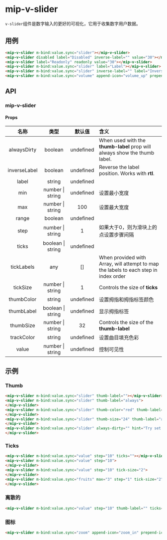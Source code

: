 # mip-v-slider

`v-slider`组件是数字输入的更好的可视化，它用于收集数字用户数据。

## 用例

```html
<mip-v-slider m-bind:value.sync="slider"></mip-v-slider>
<mip-v-slider disabled label="Disabled" inverse-label="" value="30"></mip-v-slider>
<mip-v-slider label="Readonly" readonly value="30"></mip-v-slider>
<mip-v-slider m-bind:value.sync="slider" label="Label"></mip-v-slider>
<mip-v-slider m-bind:value.sync="slider" inverse-label="" label="Inverse label"></mip-v-slider>
<mip-v-slider m-bind:value.sync="volume" append-icon="volume_up" prepend-icon="volume_down"></mip-v-slider>
```

## API

### mip-v-slider

#### Props

名称|类型|默认值|含义
:--:|:--:|:--:|:---
alwaysDirty|boolean|undefined|When used with the **thumb-label** prop will always show the thumb label.
inverseLabel|boolean|undefined|Reverse the label position. Works with **rtl**.
label|string|undefined|
min|number \| string|undefined|设置最小宽度
max|number \| string|100|设置最大宽度
range|boolean|undefined|
step|number \| string|1|如果大于0，则为滑块上的点设置步骤间隔
ticks|boolean \| string|undefined|
tickLabels|any|[]|When provided with Array<string>, will attempt to map the labels to each step in index order
tickSize|number \| string|1|Controls the size of **ticks**
thumbColor|string|undefined|设置拇指和拇指标签颜色
thumbLabel|boolean \| string|undefined|显示拇指标签
thumbSize|number \| string|32|Controls the size of the **thumb-label**
trackColor|string|undefined|设置曲目填充色彩
value|number \| string|undefined|控制可见性

## 示例

### Thumb

```html
<mip-v-slider m-bind:value.sync="slider" thumb-label=""></mip-v-slider>
<mip-v-slider m-bind:value.sync="slider" thumb-label="always">
</mip-v-slider>
<mip-v-slider m-bind:value.sync="slider" thumb-color="red" thumb-label="always">
</mip-v-slider>
<mip-v-slider m-bind:value.sync="slider" thumb-size="24" thumb-label="always">
</mip-v-slider>
<mip-v-slider m-bind:value.sync="slider" always-dirty="" hint="Try set it to &apos;0&apos;" persistent-hint="" thumb-label="always">
</mip-v-slider>
```

### Ticks

```html
<mip-v-slider m-bind:value.sync="value" step="10" ticks=""></mip-v-slider>
<mip-v-slider m-bind:value.sync="value" step="10">
</mip-v-slider>
<mip-v-slider m-bind:value.sync="value" step="10" tick-size="2">
</mip-v-slider>
<mip-v-slider m-bind:value.sync="fruits" max="3" step="1" tick-size="2" m-bind:tick-labels="tickLabels">
</mip-v-slider>
```

### 离散的

```html
<mip-v-slider m-bind:value.sync="value" step="10" thumb-label="" ticks=""></mip-v-slider>
```

### 图标

```html
<mip-v-slider m-bind:value.sync="zoom" append-icon="zoom_in" prepend-icon="zoom_out" on="click-append:MIP.setData({zoom: m.zoom + 10}) click-prepend:MIP.setData({zoom: m.zoom - 10})"></mip-v-slider>
```
